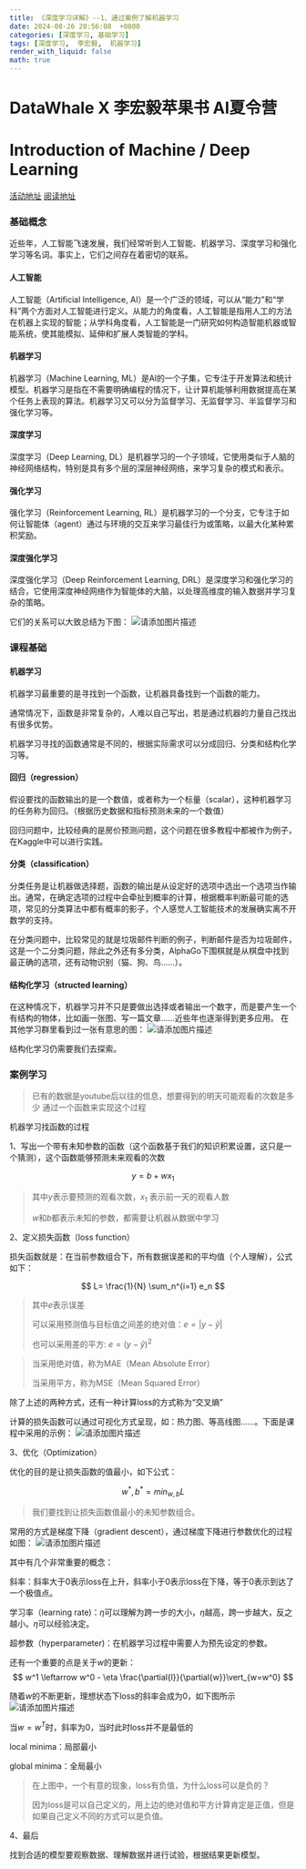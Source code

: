 ```yaml
---
title: 《深度学习详解》--1、通过案例了解机器学习
date: 2024-08-26 20:56:08  +0800
categories: [深度学习, 基础学习]
tags: [深度学习,  李宏毅,  机器学习]
render_with_liquid: false
math: true
---
```


<link rel="stylesheet" href="https://cdn.jsdelivr.net/npm/katex/dist/katex.min.css">
<script defer src="https://cdn.jsdelivr.net/npm/katex/dist/katex.min.js"></script>
<script defer src="https://cdn.jsdelivr.net/npm/katex/dist/contrib/auto-render.min.js"></script>

# **DataWhale X 李宏毅苹果书 AI夏令营**

# Introduction of Machine / Deep Learning

[活动地址](https://linklearner.com/activity/16/14/42)     [阅读地址](https://github.com/datawhalechina/leedl-tutorial/releases)

### 基础概念

近些年，人工智能飞速发展，我们经常听到人工智能、机器学习、深度学习和强化学习等名词。事实上，它们之间存在着密切的联系。

#### 人工智能

人工智能（Artificial Intelligence, AI）是一个广泛的领域，可以从“能力”和“学科”两个方面对人工智能进行定义。从能力的角度看，人工智能是指用人工的方法在机器上实现的智能；从学科角度看，人工智能是一门研究如何构造智能机器或智能系统，使其能模拟、延伸和扩展人类智能的学科。

#### 机器学习

机器学习（Machine Learning, ML）是AI的一个子集，它专注于开发算法和统计模型。机器学习是指在不需要明确编程的情况下，让计算机能够利用数据提高在某个任务上表现的算法。机器学习又可以分为监督学习、无监督学习、半监督学习和强化学习等。

#### 深度学习

深度学习（Deep Learning, DL）是机器学习的一个子领域，它使用类似于人脑的神经网络结构，特别是具有多个层的深层神经网络，来学习复杂的模式和表示。

#### 强化学习

强化学习（Reinforcement Learning, RL）是机器学习的一个分支，它专注于如何让智能体（agent）通过与环境的交互来学习最佳行为或策略，以最大化某种累积奖励。

#### 深度强化学习

深度强化学习（Deep Reinforcement Learning, DRL）是深度学习和强化学习的结合，它使用深度神经网络作为智能体的大脑，以处理高维度的输入数据并学习复杂的策略。

它们的关系可以大致总结为下图：
![请添加图片描述](/assets/images/2024-08-26-LeeDL/各种方向关系图.png)

### 课程基础
#### 机器学习

机器学习最重要的是寻找到一个函数，让机器具备找到一个函数的能力。

通常情况下，函数是非常复杂的，人难以自己写出，若是通过机器的力量自己找出有很多优势。

机器学习寻找的函数通常是不同的，根据实际需求可以分成回归、分类和结构化学习等。

#### 回归（regression）

假设要找的函数输出的是一个数值，或者称为一个标量（scalar），这种机器学习的任务称为回归。（根据历史数据和指标预测未来的一个数值）

回归问题中，比较经典的是房价预测问题，这个问题在很多教程中都被作为例子，在Kaggle中可以进行实践。

#### 分类（classification）

分类任务是让机器做选择题，函数的输出是从设定好的选项中选出一个选项当作输出。通常，在确定选项的过程中会牵扯到概率的计算，根据概率判断最可能的选项，常见的分类算法中都有概率的影子，个人感觉人工智能技术的发展确实离不开数学的支持。

在分类问题中，比较常见的就是垃圾邮件判断的例子，判断邮件是否为垃圾邮件，这是一个二分类问题，除此之外还有多分类，AlphaGo下围棋就是从棋盘中找到最正确的选项，还有动物识别（猫、狗、鸟……）。

#### 结构化学习（structed learning）

在这种情况下，机器学习并不只是要做出选择或者输出一个数字，而是要产生一个有结构的物体，比如画一张图、写一篇文章……近些年也逐渐得到更多应用。
在其他学习群里看到过一张有意思的图：
![请添加图片描述](/assets/images/2024-08-26-LeeDL/结构化学习.png)

结构化学习仍需要我们去探索。

### 案例学习

> 已有的数据是youtube后以往的信息，想要得到的明天可能观看的次数是多少
> 通过一个函数来实现这个过程

机器学习找函数的过程

1、写出一个带有未知参数的函数（这个函数基于我们的知识积累设置，这只是一个猜测），这个函数能够预测未来观看的次数

$$
y=b+wx_1
$$


> 其中$y$表示要预测的观看次数，$x_1$ 表示前一天的观看人数
>
> $w$和$b$都表示未知的参数，都需要让机器从数据中学习

2、定义损失函数（loss function）

损失函数就是：在当前参数组合下，所有数据误差和的平均值（个人理解），公式如下：

$$  L= \frac{1}{N} \sum_n^{i=1} e_n $$

>其中$e$表示误差
> 
>可以采用预测值与目标值之间差的绝对值：$e = \vert y - \hat{y} \vert$ 
> 
>也可以采用差的平方: $e=(y-\hat{y})^2$ 

> 当采用绝对值，称为MAE（Mean Absolute Error）
>
> 当采用平方，称为MSE（Mean Squared Error）

除了上述的两种方式，还有一种计算loss的方式称为“交叉熵”

计算的损失函数可以通过可视化方式呈现，如：热力图、等高线图……。下面是课程中采用的示例：
![请添加图片描述](/assets/images/2024-08-26-LeeDL/热力图.png)


3、优化（Optimization）

优化的目的是让损失函数的值最小，如下公式：

$$
w^*,b^*=min_{w,b}L
$$

> 我们要找到让损失函数值最小的未知参数组合。

常用的方式是梯度下降（gradient descent），通过梯度下降进行参数优化的过程如图：
![请添加图片描述](/assets/images/2024-08-26-LeeDL/loss优化示例.png)


其中有几个非常重要的概念：

斜率：斜率大于0表示loss在上升，斜率小于0表示loss在下降，等于0表示到达了一个极值点。

学习率（learning rate)：$\eta$可以理解为跨一步的大小，$\eta$越高，跨一步越大，反之越小。$\eta$可以经验决定。

超参数（hyperparameter)：在机器学习过程中需要人为预先设定的参数。

还有一个重要的点是关于$w$的更新：
$$
w^1 \leftarrow w^0 - \eta \frac{\partial{l}}{\partial{w}}\vert_{w=w^0}
$$

随着$w$的不断更新，理想状态下loss的斜率会成为0，如下图所示
![请添加图片描述](/assets/images/2024-08-26-LeeDL/loss更新.png)


当$w=w^T$时，斜率为0，当时此时loss并不是最低的

local minima：局部最小

global minima：全局最小

> 在上图中，一个有意的现象，loss有负值，为什么loss可以是负的？
>
> 因为loss是可以自己定义的，用上边的绝对值和平方计算肯定是正值，但是如果自己定义不同的方式可以是负值。

4、最后

找到合适的模型要观察数据、理解数据并进行试验，根据结果更新模型。

